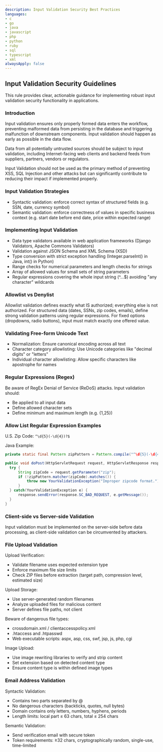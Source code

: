 ```yaml
---
description: Input Validation Security Best Practices
languages:
- c
- go
- java
- javascript
- php
- python
- ruby
- sql
- typescript
- xml
alwaysApply: false
---
```


## Input Validation Security Guidelines

This rule provides clear, actionable guidance for implementing robust input validation security functionality in applications.

### Introduction

Input validation ensures only properly formed data enters the workflow, preventing malformed data from persisting in the database and triggering malfunction of downstream components. Input validation should happen as early as possible in the data flow.

Data from all potentially untrusted sources should be subject to input validation, including Internet-facing web clients and backend feeds from suppliers, partners, vendors or regulators.

Input Validation should not be used as the primary method of preventing XSS, SQL Injection and other attacks but can significantly contribute to reducing their impact if implemented properly.

### Input Validation Strategies

- Syntactic validation: enforce correct syntax of structured fields (e.g. SSN, date, currency symbol)
- Semantic validation: enforce correctness of values in specific business context (e.g. start date before end date, price within expected range)

### Implementing Input Validation

- Data type validators available in web application frameworks (Django Validators, Apache Commons Validators)
- Validation against JSON Schema and XML Schema (XSD)
- Type conversion with strict exception handling (Integer.parseInt() in Java, int() in Python)
- Range checks for numerical parameters and length checks for strings
- Array of allowed values for small sets of string parameters
- Regular expressions covering the whole input string (^...$) avoiding "any character" wildcards

### Allowlist vs Denylist

Allowlist validation defines exactly what IS authorized; everything else is not authorized. For structured data (dates, SSNs, zip codes, emails), define strong validation patterns using regular expressions. For fixed options (dropdowns, radio buttons), input must match exactly one offered value.

### Validating Free-form Unicode Text

- Normalization: Ensure canonical encoding across all text
- Character category allowlisting: Use Unicode categories like "decimal digits" or "letters"
- Individual character allowlisting: Allow specific characters like apostrophe for names

### Regular Expressions (Regex)

Be aware of RegEx Denial of Service (ReDoS) attacks. Input validation should:
- Be applied to all input data
- Define allowed character sets
- Define minimum and maximum length (e.g. {1,25})

### Allow List Regular Expression Examples

U.S. Zip Code: `^\d{5}(-\d{4})?$`

Java Example:
```java
private static final Pattern zipPattern = Pattern.compile("^\d{5}(-\d{4})?$");

public void doPost(HttpServletRequest request, HttpServletResponse response) {
  try {
      String zipCode = request.getParameter("zip");
      if (!zipPattern.matcher(zipCode).matches()) {
          throw new YourValidationException("Improper zipcode format.");
      }
  } catch(YourValidationException e) {
      response.sendError(response.SC_BAD_REQUEST, e.getMessage());
  }
}
```

### Client-side vs Server-side Validation

Input validation must be implemented on the server-side before data processing, as client-side validation can be circumvented by attackers.

### File Upload Validation

Upload Verification:
- Validate filename uses expected extension type
- Enforce maximum file size limits
- Check ZIP files before extraction (target path, compression level, estimated size)

Upload Storage:
- Use server-generated random filenames
- Analyze uploaded files for malicious content
- Server defines file paths, not client

Beware of dangerous file types:
- crossdomain.xml / clientaccesspolicy.xml
- .htaccess and .htpasswd
- Web executable scripts: aspx, asp, css, swf, jsp, js, php, cgi

Image Upload:
- Use image rewriting libraries to verify and strip content
- Set extension based on detected content type
- Ensure content type is within defined image types

### Email Address Validation

Syntactic Validation:
- Contains two parts separated by @
- No dangerous characters (backticks, quotes, null bytes)
- Domain contains only letters, numbers, hyphens, periods
- Length limits: local part ≤ 63 chars, total ≤ 254 chars

Semantic Validation:
- Send verification email with secure token
- Token requirements: ≥32 chars, cryptographically random, single-use, time-limited